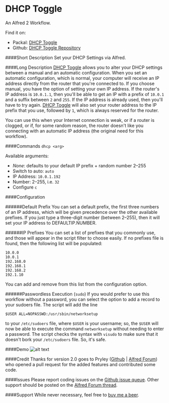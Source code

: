 DHCP Toggle
===

An Alfred 2 Workflow.

Find it on:

- Packal: [DHCP Toggle](http://www.packal.org/workflow/dhcp-toggle)
- Github: [DHCP Toggle Repository](https://github.com/shawnrice/alfred2-dhcp-toggle)

####Short Description
Set your DHCP Settings via Alfred.

####Long Description
[DHCP Toggle](http://www.packal.org/workflow/dhcp-toggle) allows you to alter your DHCP settings between a manual and an automatic configuration. When you set an automatic configuration, which is normal, your computer will receive an IP address directly from the router that you're connected to. If you choose manual, you have the option of setting your own IP address. If the router's IP address is `10.0.1.1`, then you'll be able to get an IP with a prefix of `10.0.1` and a suffix between `2` and `255`. If the IP address is already used, then you'll have to try again. [DHCP Toggle](http://www.packal.org/workflow/dhcp-toggle) will also set your router address to the IP prefix that you use, followed by `1`, which is always reserved for the router.

You can use this when your Internet connection is weak, or if a router is clogged, or if, for some random reason, the router doesn't like you connecting with an automatic IP address (the original need for this workflow).

####Commands
`dhcp <arg>`

Available arguments:

* _None_: defaults to your default IP prefix + random number 2–255
* Switch to auto: `auto`
* IP Address: `10.0.1.192`
* Number: 2–255, i.e. `32`
* Configure `c`

####Configuration

######Default Prefix
You can set a default prefix, the first three numbers of an IP address, which will be given precedence over the other available prefixes. If you just type a three-digit number (between 2–255), then it will set your IP address to DEFAULTIP.NUMBER.

######IP Prefixes
You can set a list of prefixes that you commonly use, and those will appear in the script filter to choose easily. If no prefixes file is found, then the following list will be populated:

````
10.0.0
10.0.1
192.168.0
192.168.1
192.168.2
192.1.10
````

You can add and remove from this list from the configuration option.

######Passwordless Execution (`sudo`)
If you would prefer to use this workflow without a password, you can select the option to add a record to your sudoers file. The script will add the line

````$USER ALL=NOPASSWD:/usr/sbin/networksetup````

to your `/etc/sudoers` file, where `$USER` is your username; so, the `$USER` will now be able to execute the command `networksetup` without needing to enter a password. The script checks the syntax with `visudo` to make sure that it doesn't bork your `/etc/sudoers` file. So, it's safe.

####Demo
![alt text](https://raw.githubusercontent.com/shawnrice/alfred2-dhcp-toggle/master/images/dhcp-toggle.gif "DHCP Demo")

####Credit
Thanks for version 2.0 goes to Pryley \([Github](https://github.com/pryley) | [Alfred Forum](http://www.alfredforum.com/user/4689-pryley/)\) who opened a pull request for the added features and contributed some code.

####Issues
Please report coding issues on the [Github issue queue](https://github.com/shawnrice/alfred2-dhcp-toggle/issues?state=closed).
Other support should be posted on the [Alfred Forum thread](http://www.alfredforum.com/topic/2579-toggle-dhcp-ip-address-fixes-internet-connectivity-issues/).

####Support
While never necessary, feel free to [buy me a beer](https://www.paypal.com/cgi-bin/webscr?cmd=_donations&business=rice@shawnrice.com).